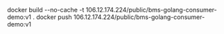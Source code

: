 docker build  --no-cache  -t 106.12.174.224/public/bms-golang-consumer-demo:v1 .
docker push 106.12.174.224/public/bms-golang-consumer-demo:v1

